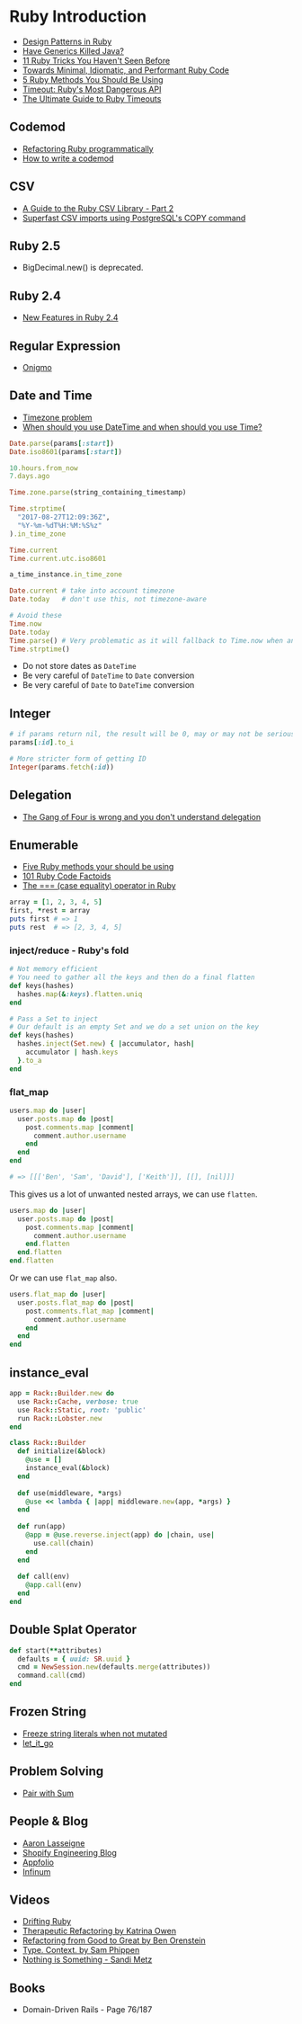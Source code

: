 # Ruby Introduction

* [Design Patterns in Ruby](https://github.com/davidgf/design-patterns-in-ruby)
* [Have Generics Killed Java?](http://www.artima.com/weblogs/viewpost.jsp?thread=299081)
* [11 Ruby Tricks You Haven't Seen Before](http://www.blackbytes.info/2016/01/ruby-tricks/)
* [Towards Minimal, Idiomatic, and Performant Ruby Code](https://blog.codeminer42.com/towards-minimal-idiomatic-and-performant-ruby-code-f3fc6aed3c94)
* [5 Ruby Methods You Should Be Using](https://www.engineyard.com/blog/five-ruby-methods-you-should-be-using)
* [Timeout: Ruby's Most Dangerous API](http://www.mikeperham.com/2015/05/08/timeout-rubys-most-dangerous-api/)
* [The Ultimate Guide to Ruby Timeouts](https://github.com/ankane/the-ultimate-guide-to-ruby-timeouts)

## Codemod

* [Refactoring Ruby programmatically](https://lethain.com/refactoring-programmatically/)
* [How to write a codemod](https://vramana.github.io/blog/2015/12/21/codemod-tutorial/)

## CSV

* [A Guide to the Ruby CSV Library - Part 2](https://www.sitepoint.com/guide-ruby-csv-library-part-2/)
* [Superfast CSV imports using PostgreSQL's COPY command](https://infinum.co/the-capsized-eight/superfast-csv-imports-using-postgresqls-copy)

## Ruby 2.5

* BigDecimal.new() is deprecated.

## Ruby 2.4

* [New Features in Ruby 2.4](https://blog.cognitohq.com/new-features-in-ruby-2-4/)

## Regular Expression

* [Onigmo](https://github.com/k-takata/Onigmo/blob/3ddfbfcc469a246f8c5bc50072c7e9cdb1e50b22/doc/RE#L293)

## Date and Time

* [Timezone problem](https://www.youtube.com/watch?v=aUk9981C-fQ)
* [When should you use DateTime and when should you use Time?](https://gist.github.com/pixeltrix/e2298822dd89d854444b)

```ruby
Date.parse(params[:start])
Date.iso8601(params[:start])

10.hours.from_now
7.days.ago

Time.zone.parse(string_containing_timestamp)

Time.strptime(
  "2017-08-27T12:09:36Z",
  "%Y-%m-%dT%H:%M:%S%z"
).in_time_zone

Time.current
Time.current.utc.iso8601

a_time_instance.in_time_zone

Date.current # take into account timezone
Date.today   # don't use this, not timezone-aware

# Avoid these
Time.now
Date.today
Time.parse() # Very problematic as it will fallback to Time.now when any part of the string could not be parsed
Time.strptime()
```

* Do not store dates as `DateTime`
* Be very careful of `DateTime` to `Date` conversion
* Be very careful of `Date` to `DateTime` conversion

## Integer

```ruby
# if params return nil, the result will be 0, may or may not be serious error
params[:id].to_i

# More stricter form of getting ID
Integer(params.fetch(:id))
```

## Delegation

* [The Gang of Four is wrong and you don't understand delegation](https://www.saturnflyer.com/blog/the-gang-of-four-is-wrong-and-you-dont-understand-delegation)

## Enumerable

* [Five Ruby methods your should be using](https://blog.engineyard.com/2015/five-ruby-methods-you-should-be-using)
* [101 Ruby Code Factoids](https://6ftdan.com/allyourdev/2016/01/13/101-ruby-code-factoids/)
* [The === (case equality) operator in Ruby](http://blog.arkency.com/the-equals-equals-equals-case-equality-operator-in-ruby/)

```ruby
array = [1, 2, 3, 4, 5]
first, *rest = array
puts first # => 1
puts rest  # => [2, 3, 4, 5]
```

### inject/reduce - Ruby's fold

```ruby
# Not memory efficient
# You need to gather all the keys and then do a final flatten
def keys(hashes)
  hashes.map(&:keys).flatten.uniq
end

# Pass a Set to inject
# Our default is an empty Set and we do a set union on the key
def keys(hashes)
  hashes.inject(Set.new) { |accumulator, hash|
    accumulator | hash.keys
  }.to_a
end
```

### flat_map

```ruby
users.map do |user|
  user.posts.map do |post|
    post.comments.map |comment|
      comment.author.username
    end
  end
end

# => [[['Ben', 'Sam', 'David'], ['Keith']], [[], [nil]]]
```

This gives us a lot of unwanted nested arrays, we can use `flatten`.

```ruby
users.map do |user|
  user.posts.map do |post|
    post.comments.map |comment|
      comment.author.username
    end.flatten
  end.flatten
end.flatten
```

Or we can use `flat_map` also.

```ruby
users.flat_map do |user|
  user.posts.flat_map do |post|
    post.comments.flat_map |comment|
      comment.author.username
    end
  end
end
```


## instance_eval

```ruby
app = Rack::Builder.new do
  use Rack::Cache, verbose: true
  use Rack::Static, root: 'public'
  run Rack::Lobster.new
end

class Rack::Builder
  def initialize(&block)
    @use = []
    instance_eval(&block)
  end
  
  def use(middleware, *args)
    @use << lambda { |app| middleware.new(app, *args) }
  end
  
  def run(app)
    @app = @use.reverse.inject(app) do |chain, use|
      use.call(chain)
    end
  end
  
  def call(env)
    @app.call(env)
  end
end
```

## Double Splat Operator

```ruby
def start(**attributes)
  defaults = { uuid: SR.uuid }
  cmd = NewSession.new(defaults.merge(attributes))
  command.call(cmd)
end
```

## Frozen String

* [Freeze string literals when not mutated](https://github.com/rails/rails/pull/20946)
* [let_it_go](https://github.com/schneems/let_it_go)

## Problem Solving

* [Pair with Sum](http://routetomastery.com/blog/2017/01/08/has-pair-with-some-problem/)

## People & Blog

* [Aaron Lasseigne](https://aaronlasseigne.com/)
* [Shopify Engineering Blog](https://engineering.shopify.com/blogs/engineering)
* [Appfolio](http://engineering.appfolio.com/)
* [Infinum](https://infinum.co/the-capsized-eight)

## Videos

* [Drifting Ruby](https://www.driftingruby.com/episodes)
* [Therapeutic Refactoring by Katrina Owen](https://www.youtube.com/watch?v=J4dlF0kcThQ)
* [Refactoring from Good to Great by Ben Orenstein](https://www.youtube.com/watch?v=DC-pQPq0acs)
* [Type. Context. by Sam Phippen](https://www.youtube.com/watch?v=qzTOnnDePtc)
* [Nothing is Something - Sandi Metz](https://www.youtube.com/results?search_query=nothing+is+something+sandi+metz)

## Books

* Domain-Driven Rails - Page 76/187

